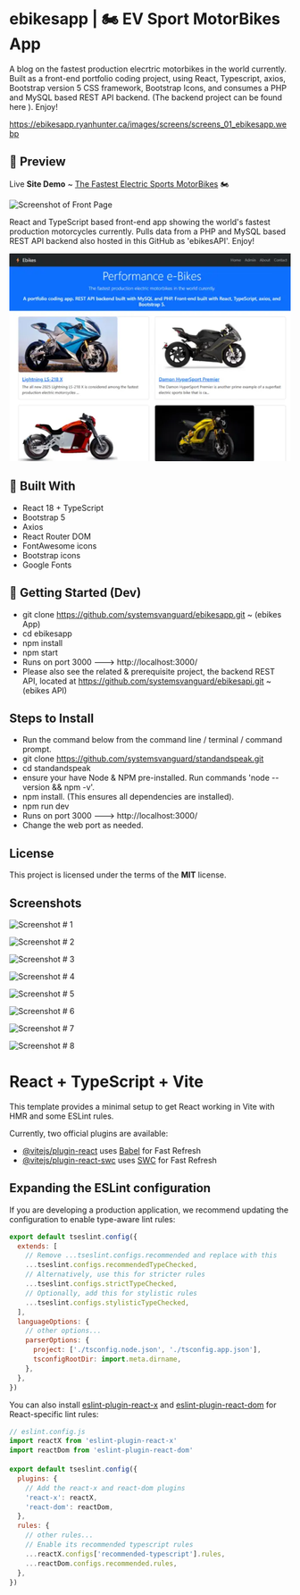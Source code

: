# ebikesapp  |  🏍️   EV Sport MotorBikes App
A blog on the fastest production elecrtric motorbikes in the world currently.  Built as a front-end portfolio coding project, using React, Typescript, axios, Bootstrap version 5 CSS framework, Bootstrap Icons, and consumes a PHP and MySQL based REST API backend. (The backend project can be found here ). Enjoy!

https://ebikesapp.ryanhunter.ca/images/screens/screens_01_ebikesapp.webp

## 📸 Preview
Live **Site Demo** ~ [The Fastest Electric Sports MotorBikes](https://ebikesapp.ryanhunter.ca/)  🏍️ 

![Screenshot of Front Page](https://ebikesapp.ryanhunter.ca/images/screens/screens_01_ebikesapp.webp) 


React and TypeScript based front-end app showing the world's fastest production motorcycles currently. Pulls data from a PHP and MySQL based REST API backend also hosted in this GitHub as 'ebikesAPI'. Enjoy!


![EV Sport Bikes Screenshot](public/images/screens/screens_01_ebikesapp.webp) 

## 🔧 Built With

- React 18 + TypeScript
- Bootstrap 5
- Axios
- React Router DOM
- FontAwesome icons
- Bootstrap icons
- Google Fonts


## 🚀 Getting Started (Dev)

- git clone https://github.com/systemsvanguard/ebikesapp.git ~ (ebikes App)    
- cd ebikesapp
- npm install
- npm start 
- Runs on port 3000 ---> http://localhost:3000/   
- Please also see the related & prerequisite project, the backend REST API, located at  https://github.com/systemsvanguard/ebikesapi.git  ~ (ebikes API)     


## Steps to Install 
- Run the command below from the command line / terminal / command prompt.
- git clone https://github.com/systemsvanguard/standandspeak.git  
- cd standandspeak
- ensure your have Node & NPM pre-installed. Run commands 'node --version && npm -v'.
- npm install.  (This ensures all dependencies are installed).
- npm run dev 
- Runs on port 3000 ---> http://localhost:3000/  
- Change the web port as needed.


## License
This project is licensed under the terms of the **MIT** license.


## Screenshots 

![Screenshot # 1](https://ebikesapp.ryanhunter.ca/images/screens/screens_01_ebikesapp.webp)   

![Screenshot # 2](https://ebikesapp.ryanhunter.ca/images/screens/screens_02_ebikesapp.webp)   

![Screenshot # 3](https://ebikesapp.ryanhunter.ca/images/screens/screens_03_ebikesapp.webp)   

![Screenshot # 4](https://ebikesapp.ryanhunter.ca/images/screens/screens_04_ebikesapp.webp)   

![Screenshot # 5](https://ebikesapp.ryanhunter.ca/images/screens/screens_05_ebikesapp.webp)   

![Screenshot # 6](https://ebikesapp.ryanhunter.ca/images/screens/screens_06_ebikesapp.webp)  

![Screenshot # 7](https://ebikesapp.ryanhunter.ca/images/screens/screens_07_ebikesapp.webp)   

![Screenshot # 8](https://ebikesapp.ryanhunter.ca/images/screens/screens_08_ebikesapp.webp)    






# React + TypeScript + Vite

This template provides a minimal setup to get React working in Vite with HMR and some ESLint rules.

Currently, two official plugins are available:

- [@vitejs/plugin-react](https://github.com/vitejs/vite-plugin-react/blob/main/packages/plugin-react) uses [Babel](https://babeljs.io/) for Fast Refresh
- [@vitejs/plugin-react-swc](https://github.com/vitejs/vite-plugin-react/blob/main/packages/plugin-react-swc) uses [SWC](https://swc.rs/) for Fast Refresh

## Expanding the ESLint configuration

If you are developing a production application, we recommend updating the configuration to enable type-aware lint rules:

```js
export default tseslint.config({
  extends: [
    // Remove ...tseslint.configs.recommended and replace with this
    ...tseslint.configs.recommendedTypeChecked,
    // Alternatively, use this for stricter rules
    ...tseslint.configs.strictTypeChecked,
    // Optionally, add this for stylistic rules
    ...tseslint.configs.stylisticTypeChecked,
  ],
  languageOptions: {
    // other options...
    parserOptions: {
      project: ['./tsconfig.node.json', './tsconfig.app.json'],
      tsconfigRootDir: import.meta.dirname,
    },
  },
})
```

You can also install [eslint-plugin-react-x](https://github.com/Rel1cx/eslint-react/tree/main/packages/plugins/eslint-plugin-react-x) and [eslint-plugin-react-dom](https://github.com/Rel1cx/eslint-react/tree/main/packages/plugins/eslint-plugin-react-dom) for React-specific lint rules:

```js
// eslint.config.js
import reactX from 'eslint-plugin-react-x'
import reactDom from 'eslint-plugin-react-dom'

export default tseslint.config({
  plugins: {
    // Add the react-x and react-dom plugins
    'react-x': reactX,
    'react-dom': reactDom,
  },
  rules: {
    // other rules...
    // Enable its recommended typescript rules
    ...reactX.configs['recommended-typescript'].rules,
    ...reactDom.configs.recommended.rules,
  },
})
```
